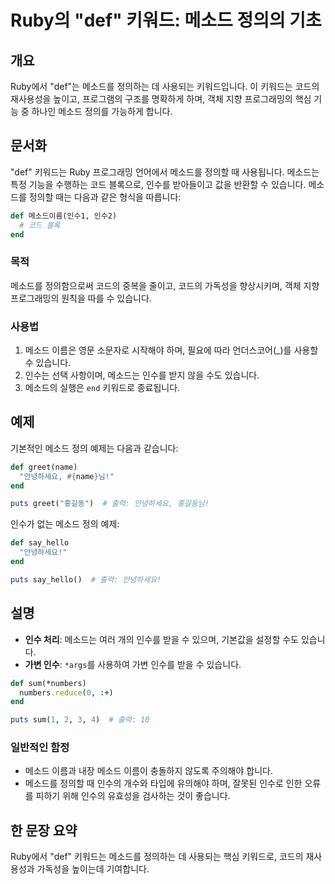 <!--
Meta Description: # Ruby의 "def" 키워드: 메소드 정의의 기초 ## 개요 Ruby에서 "def"는 메소드를 정의하는 데 사용되는 키워드입니다. 이 키워드는 코드의 재사용성을 높이고, 프로그램의 구조를 명확하게 하며, 객체 지향 프로그래밍의 핵심 기능 중 하나인 메소드 정의를 가...
Meta Keywords: def, 메소드, 메소드를, 있습니다, ruby
-->

# Ruby의 "def" 키워드: 메소드 정의의 기초

## 개요
Ruby에서 "def"는 메소드를 정의하는 데 사용되는 키워드입니다. 이 키워드는 코드의 재사용성을 높이고, 프로그램의 구조를 명확하게 하며, 객체 지향 프로그래밍의 핵심 기능 중 하나인 메소드 정의를 가능하게 합니다.

## 문서화
"def" 키워드는 Ruby 프로그래밍 언어에서 메소드를 정의할 때 사용됩니다. 메소드는 특정 기능을 수행하는 코드 블록으로, 인수를 받아들이고 값을 반환할 수 있습니다. 메소드를 정의할 때는 다음과 같은 형식을 따릅니다:

```ruby
def 메소드이름(인수1, 인수2)
  # 코드 블록
end
```

### 목적
메소드를 정의함으로써 코드의 중복을 줄이고, 코드의 가독성을 향상시키며, 객체 지향 프로그래밍의 원칙을 따를 수 있습니다.

### 사용법
1. 메소드 이름은 영문 소문자로 시작해야 하며, 필요에 따라 언더스코어(_)를 사용할 수 있습니다.
2. 인수는 선택 사항이며, 메소드는 인수를 받지 않을 수도 있습니다.
3. 메소드의 실행은 `end` 키워드로 종료됩니다.

## 예제
기본적인 메소드 정의 예제는 다음과 같습니다:

```ruby
def greet(name)
  "안녕하세요, #{name}님!"
end

puts greet("홍길동")  # 출력: 안녕하세요, 홍길동님!
```

인수가 없는 메소드 정의 예제:

```ruby
def say_hello
  "안녕하세요!"
end

puts say_hello()  # 출력: 안녕하세요!
```

## 설명
- **인수 처리**: 메소드는 여러 개의 인수를 받을 수 있으며, 기본값을 설정할 수도 있습니다.
- **가변 인수**: `*args`를 사용하여 가변 인수를 받을 수 있습니다.

```ruby
def sum(*numbers)
  numbers.reduce(0, :+)
end

puts sum(1, 2, 3, 4)  # 출력: 10
```

### 일반적인 함정
- 메소드 이름과 내장 메소드 이름이 충돌하지 않도록 주의해야 합니다.
- 메소드를 정의할 때 인수의 개수와 타입에 유의해야 하며, 잘못된 인수로 인한 오류를 피하기 위해 인수의 유효성을 검사하는 것이 좋습니다.

## 한 문장 요약
Ruby에서 "def" 키워드는 메소드를 정의하는 데 사용되는 핵심 키워드로, 코드의 재사용성과 가독성을 높이는데 기여합니다.